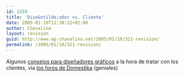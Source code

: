```yaml
---
id: 1259
title: 'Dise&ntilde;ador vs. Cliente'
date: 2005-01-10T12:38:22+02:00
author: Chavalina
layout: revision
guid: http://www.wp.chavalina.net/2005/01/10/321-revision/
permalink: /2005/01/10/321-revision/
---
```

Algunos <a href="http://www.udga.com.ar/txt_RelacionClienteDg.htm" target="_blank">consejos para dise&ntilde;adores gr&aacute;ficos</a> a la hora de tratar con los clientes, via <a href="http://www.domestika.org/foros/index.php" target="_blank">los foros de Domestika</a> (geniales)